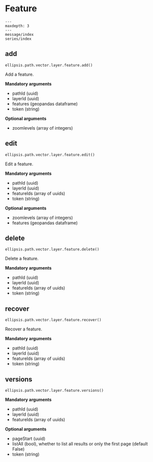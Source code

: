 # Feature

```{toctree}
---
maxdepth: 3
---
message/index
series/index
```

## add

    ellipsis.path.vector.layer.feature.add()

Add a feature.

**Mandatory arguments**
- pathId (uuid)
- layerId (uuid)
- features (geopandas dataframe)
- token (string)

**Optional arguments**
- zoomlevels (array of integers)

## edit

    ellipsis.path.vector.layer.feature.edit()

Edit a feature.

**Mandatory arguments**
- pathId (uuid)
- layerId (uuid)
- featureIds (array of uuids)
- token (string)

**Optional arguments**
- zoomlevels (array of integers)
- features (geopandas dataframe)

## delete

    ellipsis.path.vector.layer.feature.delete()

Delete a feature.

**Mandatory arguments**
- pathId (uuid)
- layerId (uuid)
- featureIds (array of uuids)
- token (string)

## recover

    ellipsis.path.vector.layer.feature.recover()

Recover a feature.

**Mandatory arguments**
- pathId (uuid)
- layerId (uuid)
- featureIds (array of uuids)
- token (string)

## versions

    ellipsis.path.vector.layer.feature.versions()

**Mandatory arguments**
- pathId (uuid)
- layerId (uuid)
- featureIds (array of uuids)

**Optional arguments**
- pageStart (uuid)
- listAll (bool), whether to list all results or only the first page (default False)
- token (string)
